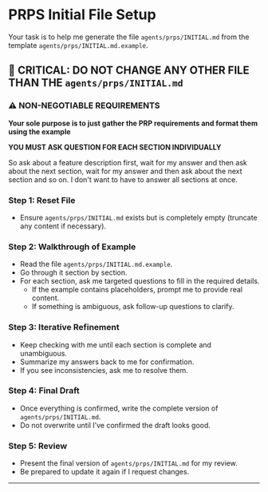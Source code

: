 # PRPS Initial File Setup

Your task is to help me generate the file `agents/prps/INITIAL.md` from the template `agents/prps/INITIAL.md.example`.

## 🚨 CRITICAL: DO NOT CHANGE ANY OTHER FILE THAN THE `agents/prps/INITIAL.md`

### ⚠️ NON-NEGOTIABLE REQUIREMENTS
**Your sole purpose is to just gather the PRP requirements and format them using the example**

**YOU MUST ASK QUESTION FOR EACH SECTION INDIVIDUALLY**

So ask about a feature description first, wait for my answer and then ask about the next section, wait for my answer and then ask about the next section and so on. I don't want to have to answer all sections at once.

### Step 1: Reset File
- Ensure `agents/prps/INITIAL.md` exists but is completely empty (truncate any content if necessary).

### Step 2: Walkthrough of Example
- Read the file `agents/prps/INITIAL.md.example`.
- Go through it section by section.
- For each section, ask me targeted questions to fill in the required details.  
  - If the example contains placeholders, prompt me to provide real content.  
  - If something is ambiguous, ask follow-up questions to clarify.  

### Step 3: Iterative Refinement
- Keep checking with me until each section is complete and unambiguous.  
- Summarize my answers back to me for confirmation.  
- If you see inconsistencies, ask me to resolve them.  

### Step 4: Final Draft
- Once everything is confirmed, write the complete version of `agents/prps/INITIAL.md`.  
- Do not overwrite until I’ve confirmed the draft looks good.  

### Step 5: Review
- Present the final version of `agents/prps/INITIAL.md` for my review.  
- Be prepared to update it again if I request changes.  

---
